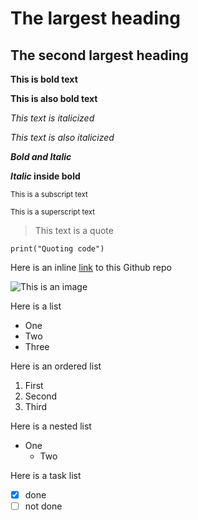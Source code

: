 # The largest heading

## The second largest heading

<!-- The smaller the heading, the more hash signs --->

<!-- This is using an html style comment, since I haven't found out any other way --->
<!-- There should be space after each heading, and then some writing after that --->
**This is bold text**
<!-- One line space out if you wanna do a new line --->
__This is also bold text__

*This text is italicized*

_This text is also italicized_

***Bold and Italic***

**_Italic_ inside bold**

<sub>This is a subscript text</sub>

<sup>This is a superscript text</sup>

> This text is a quote

```
print("Quoting code")
```

Here is an inline [link](https://github.com/SCWinter259/Essentials_Github_andBeyond.git) to this Github repo
<!-- To insert an image --->
![This is an image](https://myoctocat.com/assets/images/base-octocat.svg)

Here is a list
- One
- Two
- Three

Here is an ordered list
1. First
2. Second
3. Third

Here is a nested list
- One
  - Two

Here is a task list
- [x] done
- [ ] not done